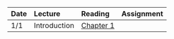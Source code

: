 ﻿| Date<div style="width: 5%"></div> | Lecture<div style="width: 35%"></div> | Reading<div style="width: 45%"></div>                      | Assignment<div style="width: 15%"></div> |
| :-------------------------------- | :------------------------------------ | :--------------------------------------------------------- | :--------------------------------------- |
| 1/1                               | Introduction                          | [Chapter 1](https://www.yes24.com/Product/Goods/116860700) |                                          |

